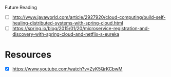 
Future Reading
- [ ] http://www.javaworld.com/article/2927920/cloud-computing/build-self-healing-distributed-systems-with-spring-cloud.html
- [ ] https://spring.io/blog/2015/01/20/microservice-registration-and-discovery-with-spring-cloud-and-netflix-s-eureka

# Resources

- [x] https://www.youtube.com/watch?v=ZyK5QrKCbwM
